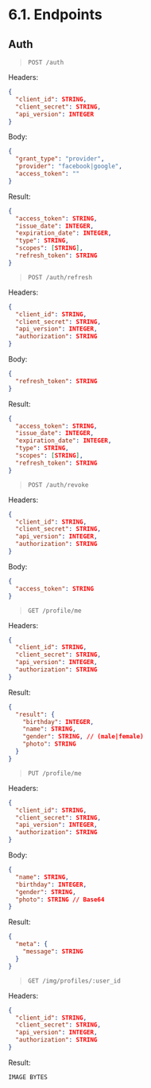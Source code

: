 # 6.1. Endpoints

## Auth

> `POST /auth`

Headers:

```json
{
  "client_id": STRING,
  "client_secret": STRING,
  "api_version": INTEGER
}
```

Body:

```json
{
  "grant_type": "provider",
  "provider": "facebook|google",
  "access_token": ""
}
```

Result:

```json
{
  "access_token": STRING,
  "issue_date": INTEGER,
  "expiration_date": INTEGER,
  "type": STRING,
  "scopes": [STRING],
  "refresh_token": STRING
}
```

> `POST /auth/refresh`

Headers:

```json
{
  "client_id": STRING,
  "client_secret": STRING,
  "api_version": INTEGER,
  "authorization": STRING
}
```

Body:

```json
{
  "refresh_token": STRING
}
```

Result:

```json
{
  "access_token": STRING,
  "issue_date": INTEGER,
  "expiration_date": INTEGER,
  "type": STRING,
  "scopes": [STRING],
  "refresh_token": STRING
}
```

> `POST /auth/revoke`

Headers:

```json
{
  "client_id": STRING,
  "client_secret": STRING,
  "api_version": INTEGER,
  "authorization": STRING
}
```

Body:

```json
{
  "access_token": STRING
}
```

> `GET /profile/me`

Headers:

```json
{
  "client_id": STRING,
  "client_secret": STRING,
  "api_version": INTEGER,
  "authorization": STRING
}
```

Result:

```json
{
  "result": {
    "birthday": INTEGER,
    "name": STRING,
    "gender": STRING, // (male|female)
    "photo": STRING
  }
}
```

> `PUT /profile/me`

Headers:

```json
{
  "client_id": STRING,
  "client_secret": STRING,
  "api_version": INTEGER,
  "authorization": STRING
}
```

Body:

```json
{
  "name": STRING,
  "birthday": INTEGER,
  "gender": STRING,
  "photo": STRING // Base64
}
```

Result:

```json
{
  "meta": {
    "message": STRING
  }
}
```

> `GET /img/profiles/:user_id`

Headers:

```json
{
  "client_id": STRING,
  "client_secret": STRING,
  "api_version": INTEGER,
  "authorization": STRING
}
```

Result:

```js
IMAGE BYTES
```
